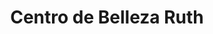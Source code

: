 ---
title: "Centro de Belleza Ruth"
url: /santo-domingo-este/centro-de-belleza-ruth/
shop: cosméticos
---